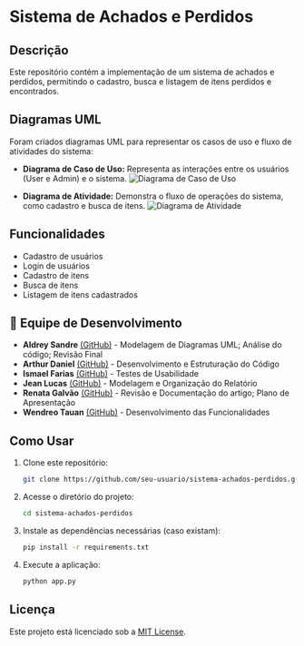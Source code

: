 # Sistema de Achados e Perdidos

## Descrição

Este repositório contém a implementação de um sistema de achados e perdidos, permitindo o cadastro, busca e listagem de itens perdidos e encontrados.

## Diagramas UML

Foram criados diagramas UML para representar os casos de uso e fluxo de atividades do sistema:

- **Diagrama de Caso de Uso:** Representa as interações entre os usuários (User e Admin) e o sistema.
  ![Diagrama de Caso de Uso](images/UML_caso_uso.png)


- **Diagrama de Atividade:** Demonstra o fluxo de operações do sistema, como cadastro e busca de itens.
  ![Diagrama de Atividade](images/UML_Atividade.png)

## Funcionalidades

- Cadastro de usuários
- Login de usuários
- Cadastro de itens
- Busca de itens
- Listagem de itens cadastrados

## 👥 Equipe de Desenvolvimento

- **Aldrey Sandre** [(GitHub)](https://github.com/aldreysandre) - Modelagem de Diagramas UML; Análise do código; Revisão Final
- **Arthur Daniel** [(GitHub)](https://github.com/arthurdanielp) - Desenvolvimento e Estruturação do Código
- **Ismael Farias** [(GitHub)](https://github.com/ismlfq) - Testes de Usabilidade
- **Jean Lucas** [(GitHub)](https://github.com/jeanlucas) - Modelagem e Organização do Relatório
- **Renata Galvão** [(GitHub)](https://github.com/RehGal) - Revisão e Documentação do artigo; Plano de Apresentação
- **Wendreo Tauan** [(GitHub)](https://github.com/wendreotauan) - Desenvolvimento das Funcionalidades

## Como Usar

1. Clone este repositório:
   ```bash
   git clone https://github.com/seu-usuario/sistema-achados-perdidos.git
   ```
2. Acesse o diretório do projeto:
   ```bash
   cd sistema-achados-perdidos
   ```
3. Instale as dependências necessárias (caso existam):
   ```bash
   pip install -r requirements.txt
   ```
4. Execute a aplicação:
   ```bash
   python app.py
   ```

## Licença

Este projeto está licenciado sob a [MIT License](LICENSE).



